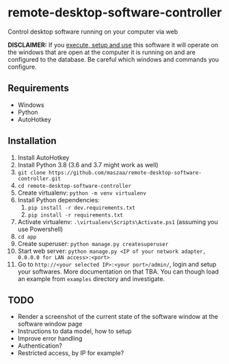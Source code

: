 # remote-desktop-software-controller
Control desktop software running on your computer via web

**DISCLAIMER:** If you <u>execute, setup and use</u> this software it will operate on the windows that are open at the computer it is running on and are configured to the database. Be careful which windows and commands you configure.

## Requirements
- Windows
- Python
- AutoHotkey


## Installation
1. Install AutoHotkey
2. Install Python 3.8 (3.6 and 3.7 might work as well)
3. `git clone https://github.com/maszaa/remote-desktop-software-controller.git`
4. `cd remote-desktop-software-controller`
5. Create virtualenv: `python -m venv virtualenv`
6. Install Python dependencies:
    1. `pip install -r dev.requirements.txt`
    2. `pip install -r requirements.txt`
7. Activate virtualenv: `.\virtualenv\Scripts\Activate.ps1` (assuming you use Powershell)
8. `cd app`
7. Create superuser: `python manage.py createsuperuser`
8. Start web server: `python manage.py <IP of your network adapter, 0.0.0.0 for LAN access>:<port>`
9. Go to `http://<your selected IP>:<your port>/admin/`, login and setup your softwares. More documentation on that TBA. You can though load an example from `examples` directory and investigate.


## TODO
- Render a screenshot of the current state of the software window at the software window page
- Instructions to data model, how to setup
- Improve error handling
- Authentication?
- Restricted access, by IP for example?
